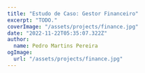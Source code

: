 ```yaml
---
title: "Estudo de Caso: Gestor Financeiro"
excerpt: "TODO."
coverImage: "/assets/projects/finance.jpg"
date: "2022-11-22T05:35:07.322Z"
author:
  name: Pedro Martins Pereira 
ogImage:
  url: "/assets/projects/finance.jpg"
---
```

